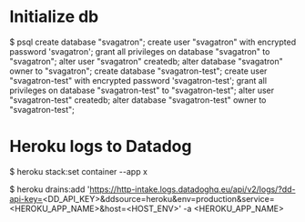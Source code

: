 # Initialize db

$ psql
create database "svagatron";
create user "svagatron" with encrypted password 'svagatron';
grant all privileges on database "svagatron" to "svagatron";
alter user "svagatron" createdb;
alter database "svagatron" owner to "svagatron";
create database "svagatron-test";
create user "svagatron-test" with encrypted password 'svagatron-test';
grant all privileges on database "svagatron-test" to "svagatron-test";
alter user "svagatron-test" createdb;
alter database "svagatron-test" owner to "svagatron-test";

# Heroku logs to Datadog

$ heroku stack:set container --app x

$ heroku drains:add 'https://http-intake.logs.datadoghq.eu/api/v2/logs/?dd-api-key=<DD_API_KEY>&ddsource=heroku&env=production&service=<HEROKU_APP_NAME>&host=<HOST_ENV>' -a <HEROKU_APP_NAME>
